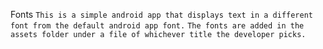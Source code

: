 Fonts
``This is a simple android app that displays text in a different font from the default android app font.``
``The fonts are added in the assets folder under a file of whichever title the developer picks.``